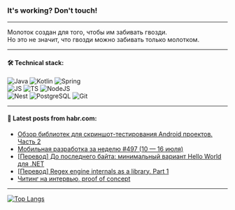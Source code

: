 ### It's working? Don't touch!

---
Молоток создан для того, чтобы им забивать гвозди. <br>
Но это не значит, что гвозди можно забивать только молотком.

---

#### 🛠️ Technical stack:

![Java](https://img.shields.io/badge/Java-informational?logo=Oracle&style=flat&logoColor=white&color=FF4500)
![Kotlin](https://img.shields.io/badge/Kotlin-informational?logo=Kotlin&style=flat&logoColor=white&color=774D97)
![Spring](https://img.shields.io/badge/SpringBoot-informational?logo=SpringBoot&style=flat&logoColor=white&color=6DB33F) <br>
![JS](https://img.shields.io/badge/JS-informational?logo=javaScript&style=flat&logoColor=black&color=F7Df1E)
![TS](https://img.shields.io/badge/TypeScript-informational?logo=typeScript&style=flat&logoColor=black&color=0667A8)
![NodeJS](https://img.shields.io/badge/NodeJS-informational?logo=node.js&style=flat&logoColor=white&color=70A760) <br>
![Nest](https://img.shields.io/badge/NestJS-informational?logo=NestJS&style=flat&logoColor=white&color=E0234E)
![PostgreSQL](https://img.shields.io/badge/PostgreSQL-informational?logo=PostgreSQL&style=flat&logoColor=white&color=DAA520)
![Git](https://img.shields.io/badge/Git-informational?logo=git&style=flat&logoColor=white&color=778899)

___

#### 💬 Latest posts from habr.com:

<!-- BLOG-POST-LIST:START -->
- [Обзор библиотек для скриншот-тестирования Android проектов. Часть 2](https://habr.com/ru/articles/748312/?utm_source=habrahabr&utm_medium=rss&utm_campaign=748312)
- [Мобильная разработка за неделю #497 &lpar;10 — 16 июля&rpar;](https://habr.com/ru/companies/productivity_inside/articles/748378/?utm_source=habrahabr&utm_medium=rss&utm_campaign=748378)
- [[Перевод] До последнего байта: минимальный вариант Hello World для .NET](https://habr.com/ru/articles/748372/?utm_source=habrahabr&utm_medium=rss&utm_campaign=748372)
- [[Перевод] Regex engine internals as a library. Part 1](https://habr.com/ru/articles/748362/?utm_source=habrahabr&utm_medium=rss&utm_campaign=748362)
- [Читинг на интервью, proof of concept](https://habr.com/ru/articles/748360/?utm_source=habrahabr&utm_medium=rss&utm_campaign=748360)
<!-- BLOG-POST-LIST:END -->

---
[![Top Langs](https://github-readme-stats-git-master-advtsetting-gmailcom.vercel.app/api/top-langs/?username=zloylis&langs_count=10&hide_title=false&title_color=e6edf3&size_weight=0.5&count_weight=0.5&layout=compact&hide_border=true&theme=dracula)](https://github.com/zloylis)

<!-- ![GitHub stats](https://github-readme-stats-git-master-advtsetting-gmailcom.vercel.app/api?username=zloylis&show_icons=true&hide_border=true&theme=dracula&hide_title=true&include_all_commits=true&count_private=true&hide=contribs&hide_rank=true) -->
